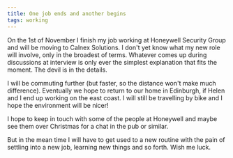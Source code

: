 ```yaml
---
title: One job ends and another begins
tags: working
---
```


On the 1st of November I finish my job working at Honeywell Security
Group and will be moving to Calnex Solutions. I don't yet know what my
new role will involve, only in the broadest of terms. Whatever comes up
during discussions at interview is only ever the simplest explanation
that fits the moment. The devil is in the details.

I will be commuting further (but faster, so the distance won't make much
difference). Eventually we hope to return to our home in Edinburgh, if
Helen and I end up working on the east coast. I will still be travelling
by bike and I hope the environment will be nicer!

I hope to keep in touch with some of the people at Honeywell and maybe
see them over Christmas for a chat in the pub or similar.

But in the mean time I will have to get used to a new routine with the
pain of settling into a new job, learning new things and so forth. Wish
me luck.
